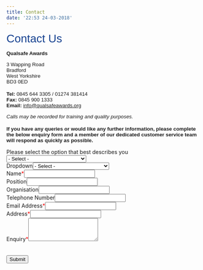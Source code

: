 ```yaml
---
title: Contact
date: '22:53 24-03-2018'
---
```


<p id="become-a-centre-title"><span style="font-family: arial, helvetica, sans-serif; font-size: 22pt; color: #174290;">Contact Us</span></p>
<div class="become-a-centre">
<p><span style="font-family: arial, helvetica, sans-serif; font-size: 10pt;"><strong>Qualsafe Awards</strong></span></p>
<p><span style="font-family: arial, helvetica, sans-serif; font-size: 10pt;">3 Wapping Road</span><br /><span style="font-family: arial, helvetica, sans-serif; font-size: 10pt;">Bradford</span><br /><span style="font-family: arial, helvetica, sans-serif; font-size: 10pt;">West Yorkshire</span><br /><span style="font-family: arial, helvetica, sans-serif; font-size: 10pt;">BD3 0ED</span><br /><br /><span style="font-family: arial, helvetica, sans-serif; font-size: 10pt;"><strong>Tel:&nbsp;</strong>0845 644 3305 / 01274 381414</span><br /><span style="font-family: arial, helvetica, sans-serif; font-size: 10pt;"><strong>Fax:&nbsp;</strong>0845 900 1333</span><br /><span style="font-family: arial, helvetica, sans-serif; font-size: 10pt;"><strong>Email:&nbsp;</strong><span class="mailto"><a href="mailto:info@qualsafeawards.org">info@qualsafeawards.org</a></span></span></p>
<p><span style="font-family: arial, helvetica, sans-serif; font-size: 10pt;"><em>Calls may be recorded for training and quality purposes.</em></span><br /><br /><span style="font-family: arial, helvetica, sans-serif; font-size: 10pt;"><strong>If you have any queries or would like any further information, please complete the below enquiry form and a member of our dedicated customer service team will respond as quickly as possible.</strong></span></p>
</div>
<form id="contact-us">
<div id="panel0" class="open-editPanel ui-sortable-handle"><span class="remove-formPanel" style="display: none;"><img class="remove-img" src="../../formcreator/custom/delete.png" /></span><span class="star" style="display: none;">*</span><label class="label-title">Please select the option that best describes you </label><select class="dropdown" name="Please select the option that best describes you ">
<option value="- Select -">- Select -</option>
<option value="I am a Qualsafe Awards Centre">I am a Qualsafe Awards Centre</option>
<option value="I am a Training Provider">I am a Training Provider</option>
<option value="I am a Learner">I am a Learner</option>
<option value="I am an Employer">I am an Employer</option>
<option value="Other">Other</option>
</select></div>
<div id="panel1" class="open-editPanel"><span class="remove-formPanel" style="display: none;"><img class="remove-img" src="../../formcreator/custom/delete.png" /></span><span class="star" style="display: none;">*</span><label class="label-title">Dropdown</label><select class="dropdown" name="Dropdown">
<option value="- Select -">- Select -</option>
<option value="Course / Qualification Enquiry">Course / Qualification Enquiry</option>
<option value="Certification Enquiry">Certification Enquiry</option>
<option value="Approval Enquiry">Approval Enquiry</option>
<option value="Other">Other</option>
</select></div>
<div id="panel2" class="open-editPanel"><span class="remove-formPanel" style="display: none;"><img class="remove-img" src="../../formcreator/custom/delete.png" /></span><span class="star" style="display: none;">*</span><label class="label-title">Name</label><span class="required-star" style="color: red;">*</span><input class="text-field" name="Name" required="required" type="text" /></div>
<div id="panel3" class="open-editPanel"><span class="remove-formPanel" style="display: none;"><img class="remove-img" src="../../formcreator/custom/delete.png" /></span><span class="star" style="display: none;">*</span><label class="label-title">Position</label><input class="text-field" name="Position" type="text" /></div>
<div id="panel4" class="open-editPanel"><span class="remove-formPanel" style="display: none;"><img class="remove-img" src="../../formcreator/custom/delete.png" /></span><span class="star" style="display: none;">*</span><label class="label-title">Organisation</label><input class="text-field" name="Organisation" type="text" /></div>
<div id="panel5" class="open-editPanel"><span class="remove-formPanel" style="display: none;"><img class="remove-img" src="../../formcreator/custom/delete.png" /></span><span class="star" style="display: none;">*</span><label class="label-title">Telephone Number</label><input class="number-field" name="Telephone Number" type="number" /></div>
<div id="panel6" class="open-editPanel"><span class="remove-formPanel" style="display: none;"><img class="remove-img" src="../../formcreator/custom/delete.png" /></span><span class="star" style="display: none;">*</span><label class="label-title">Email Address</label><span class="required-star" style="color: red;">*</span><input class="text-field" name="Email Address" required="required" type="text" /></div>
<div id="panel7" class="open-editPanel"><span class="remove-formPanel" style="display: none;"><img class="remove-img" src="../../formcreator/custom/delete.png" /></span><span class="star" style="display: none;">*</span><label class="label-title">Address</label><span class="required-star" style="color: red;">*</span><input class="text-field" name="Address" required="required" type="text" /></div>
<div id="panel8" class="open-editPanel"><label class="label-title">Enquiry</label><span class="required-star" style="color: red;">*</span><textarea class="textarea-field" style="margin-top: 0px; margin-bottom: 0px; height: 60px;" name="Enquiry" required="required"></textarea></div>
<div class="g-recaptcha" data-sitekey="6Le_CEUUAAAAANDccAIPwwFvQnF5GTVz_NC0K17w">&nbsp;</div>
<br /><input type="submit" /></form>